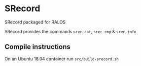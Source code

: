 # SRecord
SRecord packaged for RALOS

SRecord provides the commands `srec_cat`, `srec_cmp` & `srec_info`

## Compile instructions

On an Ubuntu 18.04 container run `src/build-srecord.sh`